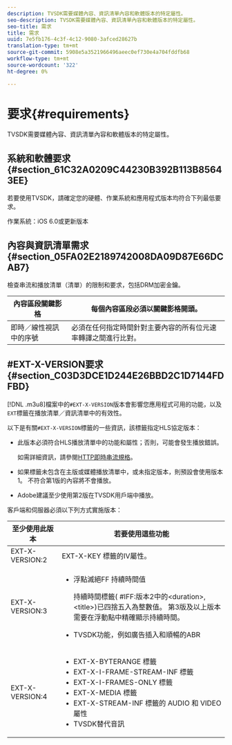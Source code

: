 ```yaml
---
description: TVSDK需要媒體內容、資訊清單內容和軟體版本的特定屬性。
seo-description: TVSDK需要媒體內容、資訊清單內容和軟體版本的特定屬性。
seo-title: 需求
title: 需求
uuid: 7e5fb176-4c3f-4c12-9080-3afced28627b
translation-type: tm+mt
source-git-commit: 5908e5a3521966496aeec0ef730e4a704fddfb68
workflow-type: tm+mt
source-wordcount: '322'
ht-degree: 0%

---
```



# 要求{#requirements}

TVSDK需要媒體內容、資訊清單內容和軟體版本的特定屬性。

## 系統和軟體要求{#section_61C32A0209C44230B392B113B85643EE}

若要使用TVSDK，請確定您的硬體、作業系統和應用程式版本均符合下列最低要求。

作業系統：iOS 6.0或更新版本

## 內容與資訊清單需求{#section_05FA02E2189742008DA09D87E66DCAB7}

檢查串流和播放清單（清單）的限制和要求，包括DRM加密金鑰。

| 內容區段關鍵影格 | 每個內容區段必須以關鍵影格開頭。 |
|---|---|
| 即時／線性視訊中的序號 | 必須在任何指定時間針對主要內容的所有位元速率轉譯之間進行比對。 |

## #EXT-X-VERSION要求{#section_C03D3DCE1D244E26BBD2C1D7144FDFBD}

[!DNL .m3u8]檔案中的`#EXT-X-VERSION`版本會影響您應用程式可用的功能，以及`EXT`標籤在播放清單／資訊清單中的有效性。

以下是有關`#EXT-X-VERSION`標籤的一些資訊，該標籤指定HLS協定版本：

* 此版本必須符合HLS播放清單中的功能和屬性；否則，可能會發生播放錯誤。

   如需詳細資訊，請參閱[HTTP即時串流規格](https://datatracker.ietf.org/doc/draft-pantos-http-live-streaming/?include_text=1)。
* 如果標籤未包含在主版或媒體播放清單中，或未指定版本，則預設會使用版本1。 不符合第1版的內容將不會播放。
* Adobe建議至少使用第2版在TVSDK用戶端中播放。

客戶端和伺服器必須以下列方式實施版本：

<table id="table_62EB98EDD9DE49EC84CB1C7D59BC40E6"> 
 <thead> 
  <tr> 
   <th colname="1" class="entry"> 至少使用此版本 </th> 
   <th colname="2" class="entry"> 若要使用這些功能 </th> 
  </tr> 
 </thead>
 <tbody> 
  <tr> 
   <td colname="1"> <span class="codeph"> EXT-X-VERSION:2  </span> </td> 
   <td colname="2"> <span class="codeph"> EXT-X-KEY </span>標籤的IV屬性。 </td> 
  </tr> 
  <tr> 
   <td colname="1"> <span class="codeph"> EXT-X-VERSION:3  </span> </td> 
   <td colname="2"> 
    <ul id="ul_C9500D3F934848639C204BF248F139FF"> 
     <li id="li_535A7E3FABCB46FE872A7EA5DE2A1784">浮點<span class="codeph">滅絕FF </span>持續時間值 <p>持續時間標籤(<span class="codeph"> #IFF:版本2中的</span>&lt;duration&gt;,&lt;title&gt;)已四捨五入為整數值。 第3版及以上版本需要在浮動點中精確顯示持續時間。 </p> </li> 
     <li id="li_8DF5E91F1D5D4E19894595E1FE0A5EDE"> TVSDK功能，例如廣告插入和順暢的ABR </li> 
    </ul> </td> 
  </tr> 
  <tr> 
   <td colname="1"> <p> <span class="codeph"> EXT-X-VERSION:4  </span> </p> </td> 
   <td colname="2"> <p> 
     <ul id="ul_99E24D013E3141308B5A57446A9B8033"> 
      <li id="li_F36E65ADD2CA451C82FF18DBD5667927"><span class="codeph"> EXT-X-BYTERANGE </span>標籤 </li> 
      <li id="li_8C653168A7B84D11AC233E7548A8D2EF"><span class="codeph"> EXT-X-I-FRAME-STREAM-INF </span>標籤 </li> 
      <li id="li_2922B34717CB4F6189068529CDBE6D10"><span class="codeph"> EXT-X-I-FRAMES-ONLY </span>標籤 </li> 
      <li id="li_D015D78E217641D7867EB509E9F9EEE2"><span class="codeph"> EXT-X-MEDIA </span>標籤 </li> 
      <li id="li_CA068EA381984F5497FE67617CA8BB34"><span class="codeph"> EXT-X-STREAM-INF </span>標籤的<span class="codeph"> AUDIO </span>和<span class="codeph"> VIDEO </span>屬性 </li> 
      <li id="li_EE78CC7D194A4EB2897F9AE8E4B081B8"> TVSDK替代音訊 </li> 
     </ul> </p> </td> 
  </tr> 
 </tbody> 
</table>
